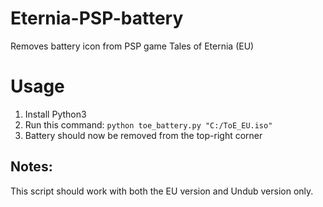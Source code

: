 # Eternia-PSP-battery
Removes battery icon from PSP game Tales of Eternia (EU)

# Usage
1. Install Python3
2. Run this command: `python toe_battery.py "C:/ToE_EU.iso"`
3. Battery should now be removed from the top-right corner

## Notes:
This script should work with both the EU version and Undub version only.
